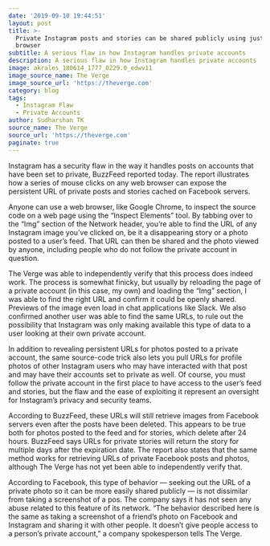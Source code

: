 ```yaml
---
date: '2019-09-10 19:44:51'
layout: post
title: >-
  Private Instagram posts and stories can be shared publicly using just a web
  browser
subtitle: A serious flaw in how Instagram handles private accounts
description: A serious flaw in how Instagram handles private accounts
image: akrales_180614_1777_0229.0_edwv11
image_source_name: The Verge
image_source_url: 'https://theverge.com'
category: blog
tags:
  - Instagram Flaw
  - Private Accounts
author: Sudharshan TK
source_name: The Verge
source_url: 'https://theverge.com'
paginate: true
---
```

Instagram has a security flaw in the way it handles posts on accounts that have been set to private, BuzzFeed reported today. The report illustrates how a series of mouse clicks on any web browser can expose the persistent URL of private posts and stories cached on Facebook servers.

Anyone can use a web browser, like Google Chrome, to inspect the source code on a web page using the “Inspect Elements” tool. By tabbing over to the “Img” section of the Network header, you’re able to find the URL of any Instagram image you’ve clicked on, be it a disappearing story or a photo posted to a user’s feed. That URL can then be shared and the photo viewed by anyone, including people who do not follow the private account in question.

The Verge was able to independently verify that this process does indeed work. The process is somewhat finicky, but usually by reloading the page of a private account (in this case, my own) and loading the “Img” section, I was able to find the right URL and confirm it could be openly shared. Previews of the image even load in chat applications like Slack. We also confirmed another user was able to find the same URLs, to rule out the possibility that Instagram was only making available this type of data to a user looking at their own private account.

In addition to revealing persistent URLs for photos posted to a private account, the same source-code trick also lets you pull URLs for profile photos of other Instagram users who may have interacted with that post and may have their accounts set to private as well. Of course, you must follow the private account in the first place to have access to the user’s feed and stories, but the flaw and the ease of exploiting it represent an oversight for Instagram’s privacy and security teams.

According to BuzzFeed, these URLs will still retrieve images from Facebook servers even after the posts have been deleted. This appears to be true both for photos posted to the feed and for stories, which delete after 24 hours. BuzzFeed says URLs for private stories will return the story for multiple days after the expiration date. The report also states that the same method works for retrieving URLs of private Facebook posts and photos, although The Verge has not yet been able to independently verify that.

According to Facebook, this type of behavior — seeking out the URL of a private photo so it can be more easily shared publicly — is not dissimilar from taking a screenshot of a pos. The company says it has not seen any abuse related to this feature of its network. “The behavior described here is the same as taking a screenshot of a friend’s photo on Facebook and Instagram and sharing it with other people. It doesn’t give people access to a person’s private account,” a company spokesperson tells The Verge.
